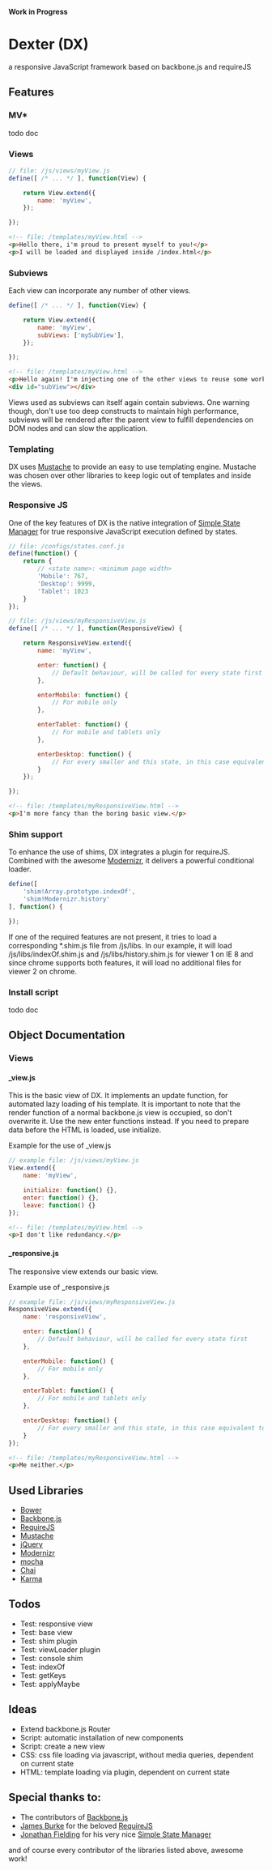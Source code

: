 **Work in Progress**

# Dexter (DX)
a responsive JavaScript framework based on backbone.js and requireJS

## Features

### MV*
todo doc

### Views
```javascript
// file: /js/views/myView.js
define([ /* ... */ ], function(View) {

    return View.extend({
        name: 'myView',
    });

});
```

```html
<!-- file: /templates/myView.html -->
<p>Hello there, i'm proud to present myself to you!</p>
<p>I will be loaded and displayed inside /index.html</p>
```

### Subviews
Each view can incorporate any number of other views.

```javascript
define([ /* ... */ ], function(View) {

    return View.extend({
        name: 'myView',
        subViews: ['mySubView'],
    });

});
```

```html
<!-- file: /templates/myView.html -->
<p>Hello again! I'm injecting one of the other views to reuse some work!</p>
<div id="subView"></div>
```

Views used as subviews can itself again contain subviews. One warning though, don't use too deep constructs to maintain
high performance, subviews will be rendered after the parent view to fulfill dependencies on DOM nodes and can slow
the application.

### Templating
DX uses [Mustache] to provide an easy to use templating engine. Mustache was chosen over other libraries to keep logic
out of templates and inside the views.

### Responsive JS
One of the key features of DX is the native integration of [Simple State Manager] for true responsive JavaScript execution defined by states.

```javascript
// file: /configs/states.conf.js
define(function() {
    return {
        // <state name>: <minimum page width>
        'Mobile': 767,
        'Desktop': 9999,
        'Tablet': 1023
    }
});
```

```javascript
// file: /js/views/myResponsiveView.js
define([ /* ... */ ], function(ResponsiveView) {

    return ResponsiveView.extend({
        name: 'myView',

        enter: function() {
            // Default behaviour, will be called for every state first
        },

        enterMobile: function() {
            // For mobile only
        },

        enterTablet: function() {
            // For mobile and tablets only
        },

        enterDesktop: function() {
            // For every smaller and this state, in this case equivalent to <enter>
        }
    });

});
```

```html
<!-- file: /templates/myResponsiveView.html -->
<p>I'm more fancy than the boring basic view.</p>
```

### Shim support
To enhance the use of shims, DX integrates a plugin for requireJS. Combined with the awesome [Modernizr], it delivers a powerful conditional loader.

```javascript
define([
    'shim!Array.prototype.indexOf',
    'shim!Modernizr.history'
], function() {

});
```

If one of the required features are not present, it tries to load a corresponding *.shim.js file from /js/libs.
In our example, it will load /js/libs/indexOf.shim.js and /js/libs/history.shim.js for viewer 1 on IE 8 and
since chrome supports both features, it will load no additional files for viewer 2 on chrome.

### Install script
todo doc

## Object Documentation

### Views

#### _view.js
This is the basic view of DX. It implements an update function, for automated lazy loading of his template.
It is important to note that the render function of a normal backbone.js view is occupied, so don't overwrite it. Use the new enter functions instead.
If you need to prepare data before the HTML is loaded, use initialize.

Example for the use of _view.js
```javascript
// example file: /js/views/myView.js
View.extend({
    name: 'myView',

    initialize: function() {},
    enter: function() {},
    leave: function() {}
});
 ```

```html
<!-- file: /templates/myView.html -->
<p>I don't like redundancy.</p>
```

#### _responsive.js
The responsive view extends our basic view.

Example use of _responsive.js
```javascript
// example file: /js/views/myResponsiveView.js
ResponsiveView.extend({
    name: 'responsiveView',

    enter: function() {
        // Default behaviour, will be called for every state first
    },

    enterMobile: function() {
        // For mobile only
    },

    enterTablet: function() {
        // For mobile and tablets only
    },

    enterDesktop: function() {
        // For every smaller and this state, in this case equivalent to <enter>
    }
});
```

```html
<!-- file: /templates/myResponsiveView.html -->
<p>Me neither.</p>
```

## Used Libraries

- [Bower]
- [Backbone.js]
- [RequireJS]
- [Mustache]
- [jQuery]
- [Modernizr]
- [mocha]
- [Chai]
- [Karma]

## Todos
- Test: responsive view
- Test: base view
- Test: shim plugin
- Test: viewLoader plugin
- Test: console shim
- Test: indexOf
- Test: getKeys
- Test: applyMaybe

## Ideas
- Extend backbone.js Router
- Script: automatic installation of new components
- Script: create a new view
- CSS: css file loading via javascript, without media queries, dependent on current state
- HTML: template loading via plugin, dependent on current state

## Special thanks to:
- The contributors of [Backbone.js]
- [James Burke] for the beloved [RequireJS]
- [Jonathan Fielding] for his very nice [Simple State Manager]

and of course every contributor of the libraries listed above, awesome work!

[Jonathan Fielding]: <https://github.com/jonathan-fielding>
[Simple State Manager]: <https://github.com/jonathan-fielding/SimpleStateManager/>
[Backbone.js]: <https://github.com/documentcloud/backbone/>
[James Burke]: <https://github.com/jrburke>
[RequireJS]: <https://github.com/jrburke/requirejs>
[Bower]: <http://bower.io/>
[Mustache]: <http://mustache.github.io/>
[jQuery]: <http://jquery.com/>
[Modernizr]: <http://modernizr.com/>
[mocha]: <http://visionmedia.github.io/mocha/>
[Chai]: <http://chaijs.com/>
[Karma]: <http://karma-runner.github.io/0.8/index.html>